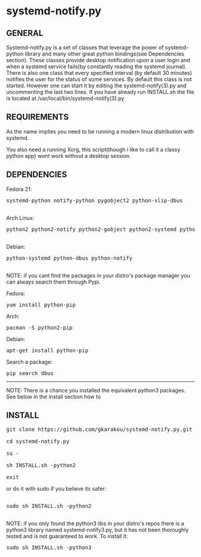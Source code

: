 # systemd-notify.py
GENERAL
-------------------
Systemd-notify.py is a set of classes that leverage the power of systemd-python library and many other great python bindings(see Dependencies section).
These classes provide desktop notification upon a user login and when a systemd service fails(by constantly reading the systemd journal).
There is also one class that every specified interval (by default 30 minutes) notifies the user for the status of some services.
By default this class is not started. However one can start it by editing the systemd-notify(3).py and uncommenting the last two lines.
If you have already run INSTALL.sh the file is located at /usr/local/bin/systemd-notify(3).py


REQUIREMENTS
-------------------

As the name implies you need to be running a modern linux distribution with systemd.

 You also need a running Xorg, this script(though i like to call it a classy python app) wont work without a desktop session.



DEPENDENCIES
-------------------


Fedora 21:

<pre>
systemd-python notify-python pygobject2 python-slip-dbus

</pre>
Arch Linux:

<pre>
python2 python2-notify python2-gobject python2-systemd python2-dbus

</pre>

Debian:

<pre>
python-systemd python-dbus python-notify

</pre>



NOTE: if you cant find the packages in your distro's package manager you can always search them through Pypi.

Fedora:
<pre>
yum install python-pip
</pre>
Arch:
<pre>
pacman -S python2-pip
</pre>
Debian:
<pre>
apt-get install python-pip
</pre>

Search a package:

<pre>
pip search dbus
</pre>

-------------------------------

NOTE: There is a chance you installed the equivalent python3 packages. See below in the install section how to


INSTALL
------------------------
<pre>git clone https://github.com/gkarakou/systemd-notify.py.git

cd systemd-notify.py

su -

sh INSTALL.sh -python2

exit
</pre>
or do it with sudo if you believe its safer:
<pre>

sudo sh INSTALL.sh -python2

</pre>


NOTE: if you only found the python3 libs in your distro's repos there is a python3 library named systemd-notify3.py, but it has not been thoroughly tested and is not guaranteed to work. To install it:

<pre>
sudo sh INSTALL.sh -python3
</pre>

